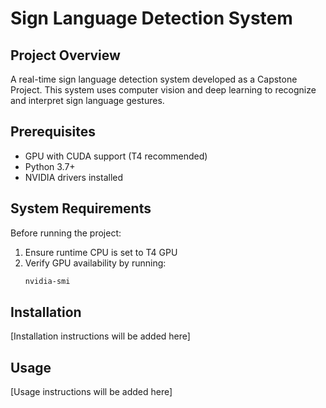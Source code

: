 # Sign Language Detection System

## Project Overview
A real-time sign language detection system developed as a Capstone Project. This system uses computer vision and deep learning to recognize and interpret sign language gestures.

## Prerequisites
- GPU with CUDA support (T4 recommended)
- Python 3.7+
- NVIDIA drivers installed

## System Requirements
Before running the project:
1. Ensure runtime CPU is set to T4 GPU
2. Verify GPU availability by running:
   ```bash
   nvidia-smi
   ```

## Installation
[Installation instructions will be added here]

## Usage
[Usage instructions will be added here]